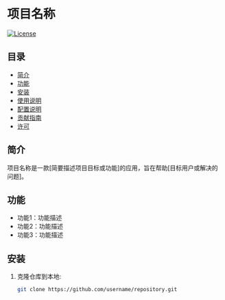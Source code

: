 # 项目名称

[![License](https://img.shields.io/badge/license-MIT-blue.svg)](LICENSE)

## 目录
- [简介](#简介)
- [功能](#功能)
- [安装](#安装)
- [使用说明](#使用说明)
- [配置说明](#配置说明)
- [贡献指南](#贡献指南)
- [许可](#许可)

## 简介
项目名称是一款[简要描述项目目标或功能]的应用，旨在帮助[目标用户或解决的问题]。

## 功能
- 功能1：功能描述
- 功能2：功能描述
- 功能3：功能描述

## 安装

1. 克隆仓库到本地:
   ```bash
   git clone https://github.com/username/repository.git
